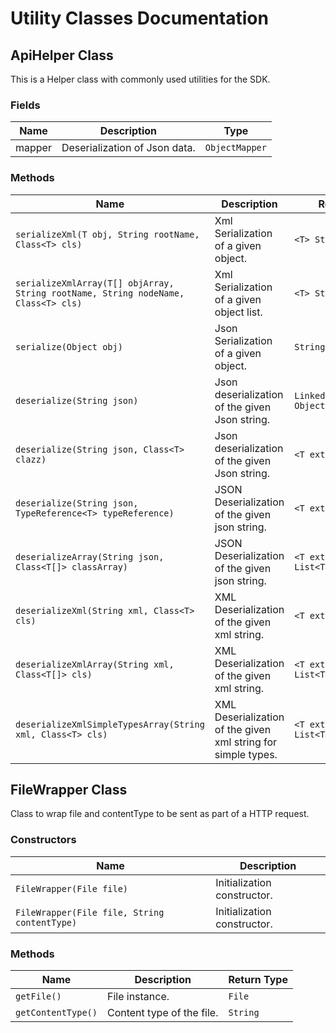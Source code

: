 
# Utility Classes Documentation

## ApiHelper Class

This is a Helper class with commonly used utilities for the SDK.

### Fields

| Name | Description | Type |
|  --- | --- | --- |
| mapper | Deserialization of Json data. | `ObjectMapper` |

### Methods

| Name | Description | Return Type |
|  --- | --- | --- |
| `serializeXml(T obj, String rootName, Class<T> cls)` | Xml Serialization of a given object. | `<T> String` |
| `serializeXmlArray(T[] objArray, String rootName, String nodeName, Class<T> cls)` | Xml Serialization of a given object list. | `<T> String` |
| `serialize(Object obj)` | Json Serialization of a given object. | `String` |
| `deserialize(String json)` | Json deserialization of the given Json string. | `LinkedHashMap<String, Object>` |
| `deserialize(String json, Class<T> clazz)` | Json deserialization of the given Json string. | `<T extends Object> T` |
| `deserialize(String json, TypeReference<T> typeReference)` | JSON Deserialization of the given json string. | `<T extends Object> T` |
| `deserializeArray(String json, Class<T[]> classArray)` | JSON Deserialization of the given json string. | `<T extends Object> List<T>` |
| `deserializeXml(String xml, Class<T> cls)` | XML Deserialization of the given xml string. | `<T extends Object> T` |
| `deserializeXmlArray(String xml, Class<T[]> cls)` | XML Deserialization of the given xml string. | `<T extends Object> List<T>` |
| `deserializeXmlSimpleTypesArray(String xml, Class<T> cls)` | XML Deserialization of the given xml string for simple types. | `<T extends Object> List<T>` |

## FileWrapper Class

Class to wrap file and contentType to be sent as part of a HTTP request.

### Constructors

| Name | Description |
|  --- | --- |
| `FileWrapper(File file)` | Initialization constructor. |
| `FileWrapper(File file, String contentType)` | Initialization constructor. |

### Methods

| Name | Description | Return Type |
|  --- | --- | --- |
| `getFile()` | File instance. | `File` |
| `getContentType()` | Content type of the file. | `String` |


